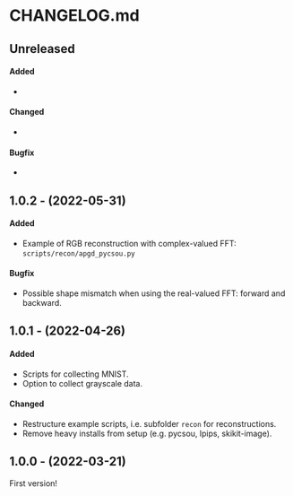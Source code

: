 # CHANGELOG.md

## Unreleased

#### Added

-

#### Changed

- 

#### Bugfix

-

## 1.0.2 - (2022-05-31)

#### Added

- Example of RGB reconstruction with complex-valued FFT: `scripts/recon/apgd_pycsou.py`

#### Bugfix

- Possible shape mismatch when using the real-valued FFT: forward and backward.

## 1.0.1 - (2022-04-26)

#### Added

- Scripts for collecting MNIST.
- Option to collect grayscale data.

#### Changed

- Restructure example scripts, i.e. subfolder `recon` for reconstructions.
- Remove heavy installs from setup (e.g. pycsou, lpips, skikit-image).


## 1.0.0 - (2022-03-21)

First version!
